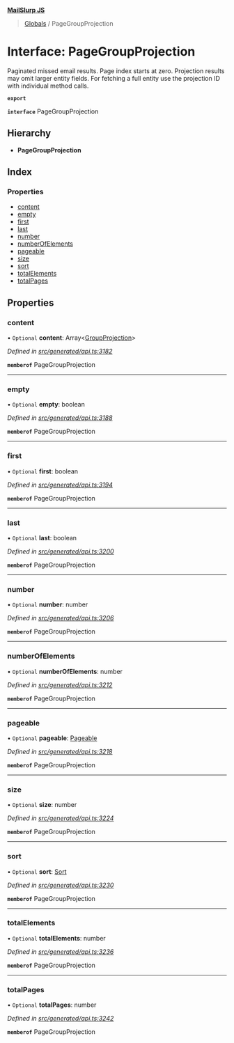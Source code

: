 **[MailSlurp JS](../README.md)**

> [Globals](../README.md) / PageGroupProjection

# Interface: PageGroupProjection

Paginated missed email results. Page index starts at zero. Projection results may omit larger entity fields. For fetching a full entity use the projection ID with individual method calls.

**`export`** 

**`interface`** PageGroupProjection

## Hierarchy

* **PageGroupProjection**

## Index

### Properties

* [content](pagegroupprojection.md#content)
* [empty](pagegroupprojection.md#empty)
* [first](pagegroupprojection.md#first)
* [last](pagegroupprojection.md#last)
* [number](pagegroupprojection.md#number)
* [numberOfElements](pagegroupprojection.md#numberofelements)
* [pageable](pagegroupprojection.md#pageable)
* [size](pagegroupprojection.md#size)
* [sort](pagegroupprojection.md#sort)
* [totalElements](pagegroupprojection.md#totalelements)
* [totalPages](pagegroupprojection.md#totalpages)

## Properties

### content

• `Optional` **content**: Array\<[GroupProjection](groupprojection.md)>

*Defined in [src/generated/api.ts:3182](https://github.com/mailslurp/mailslurp-client/blob/85c640b/src/generated/api.ts#L3182)*

**`memberof`** PageGroupProjection

___

### empty

• `Optional` **empty**: boolean

*Defined in [src/generated/api.ts:3188](https://github.com/mailslurp/mailslurp-client/blob/85c640b/src/generated/api.ts#L3188)*

**`memberof`** PageGroupProjection

___

### first

• `Optional` **first**: boolean

*Defined in [src/generated/api.ts:3194](https://github.com/mailslurp/mailslurp-client/blob/85c640b/src/generated/api.ts#L3194)*

**`memberof`** PageGroupProjection

___

### last

• `Optional` **last**: boolean

*Defined in [src/generated/api.ts:3200](https://github.com/mailslurp/mailslurp-client/blob/85c640b/src/generated/api.ts#L3200)*

**`memberof`** PageGroupProjection

___

### number

• `Optional` **number**: number

*Defined in [src/generated/api.ts:3206](https://github.com/mailslurp/mailslurp-client/blob/85c640b/src/generated/api.ts#L3206)*

**`memberof`** PageGroupProjection

___

### numberOfElements

• `Optional` **numberOfElements**: number

*Defined in [src/generated/api.ts:3212](https://github.com/mailslurp/mailslurp-client/blob/85c640b/src/generated/api.ts#L3212)*

**`memberof`** PageGroupProjection

___

### pageable

• `Optional` **pageable**: [Pageable](pageable.md)

*Defined in [src/generated/api.ts:3218](https://github.com/mailslurp/mailslurp-client/blob/85c640b/src/generated/api.ts#L3218)*

**`memberof`** PageGroupProjection

___

### size

• `Optional` **size**: number

*Defined in [src/generated/api.ts:3224](https://github.com/mailslurp/mailslurp-client/blob/85c640b/src/generated/api.ts#L3224)*

**`memberof`** PageGroupProjection

___

### sort

• `Optional` **sort**: [Sort](sort.md)

*Defined in [src/generated/api.ts:3230](https://github.com/mailslurp/mailslurp-client/blob/85c640b/src/generated/api.ts#L3230)*

**`memberof`** PageGroupProjection

___

### totalElements

• `Optional` **totalElements**: number

*Defined in [src/generated/api.ts:3236](https://github.com/mailslurp/mailslurp-client/blob/85c640b/src/generated/api.ts#L3236)*

**`memberof`** PageGroupProjection

___

### totalPages

• `Optional` **totalPages**: number

*Defined in [src/generated/api.ts:3242](https://github.com/mailslurp/mailslurp-client/blob/85c640b/src/generated/api.ts#L3242)*

**`memberof`** PageGroupProjection

